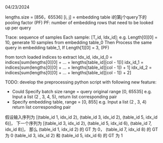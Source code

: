 04/23/2024

lengths.size = [856，65536]
[i, j] = embedding table i的第j个query下的pooling factor (PF) 
PF: number of embedding rows that need to be looked up per query

Trace: sequence of samples
Each sample: [T_id, Idx_id]; 
e.g. Length[0][0] = 10, generate 10 samples from embedding table_0
Then
Process the same query in embedding table_1,
If  Length[1][0] = 3, (PF)

from torch loaded indices to extract Idx_id,
idx_id_0 = indices[sum(lengths[0][0] + … + lengths[table_id][col - 1])]
idx_id_1 = indices[sum(lengths[0][0] + … + lengths[table_id][col - 1]) + 1]
idx_id_2 = indices[sum(lengths[0][0] + … + lengths[table_id][col - 1]) + 2]


TODO: develop the preprocessing python script with following new feature:
- Could Specify batch size range = query original range [0, 65535]
	e.g. Input a list (2 , 3, 4, 5), return list corresponding pair
- Specify embedding table, range = [0, 855]
       e.g. Input a list (2 , 3, 4) return list corresponding pair



假设输入序列为 [(table_id 1, idx_id 2), (table_id 3, idx_id 2), (table_id 5, idx_id 6)]，
下一个序列为   [(table_id 3, idx_id 2), (table_id 5, idx_id 6), (table_id 7, idx_id 8)]，
那么 
             (table_id 1, idx_id 2) 的 GT 为 0， (table_id 7, idx_id 8) 的 GT 为 0
             (table_id 3, idx_id 2) 和 (table_id 5, idx_id 6) 的 GT 为 1

